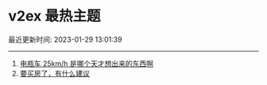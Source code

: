 # v2ex 最热主题

最近更新时间: 2023-01-29 13:01:39

--- 
1. [电瓶车 25km/h 是哪个天才想出来的东西啊](https://www.v2ex.com/t/911211) 
2. [要买房了，有什么建议](https://www.v2ex.com/t/911245) 
